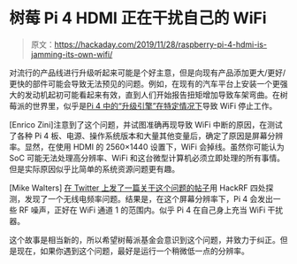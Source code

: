 # 树莓 Pi 4 HDMI 正在干扰自己的 WiFi

> 原文：<https://hackaday.com/2019/11/28/raspberry-pi-4-hdmi-is-jamming-its-own-wifi/>

对流行的产品线进行升级听起来可能是个好主意，但是向现有产品添加更大/更好/更快的部件可能会导致无法预见的问题。例如，在现有的汽车平台上安装一个更强大的发动机起初可能看起来有效，直到人们开始报告扭矩增加导致车架弯曲。在树莓派的世界里，似乎是[Pi 4 中的“升级引擎”在特定情况下](https://www.enricozini.org/blog/2019/himblick/raspberry-pi-4-loses-wifi-at-2560x1440-screen-resolution/)导致 WiFi 停止工作。

[Enrico Zini]注意到了这个问题，并试图准确再现导致 WiFi 中断的原因，在测试了各种 Pi 4 板、电源、操作系统版本和大量其他变量后，确定了原因是屏幕分辨率。显然，在使用 HDMI 的 2560×1440 设置下，WiFi 会掉线。虽然你可能认为 SoC 可能无法处理高分辨率、WiFi 和这台微型计算机必须立即处理的所有事情。但是实际原因似乎比简单的系统资源问题更有趣。

[Mike Walters] [在 Twitter 上发了一篇关于这个问题的帖子](https://twitter.com/assortedhackery/status/1200056633898029061?s=19)用 HackRF 四处探测，发现了一个无线电频率问题。结果是，在这个屏幕分辨率下，Pi 4 会发出一些 RF 噪声，正好在 WiFi 通道 1 的范围内。似乎 Pi 4 在自己身上充当 WiFi 干扰器。

这个故事是相当新的，所以希望树莓派基金会意识到这个问题，并致力于纠正。但是现在，如果你遇到这个问题，最好是运行一个稍微低一点的分辨率。